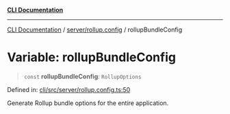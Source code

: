 [**CLI Documentation**](../../../README.md)

***

[CLI Documentation](../../../README.md) / [server/rollup.config](../README.md) / rollupBundleConfig

# Variable: rollupBundleConfig

> `const` **rollupBundleConfig**: `RollupOptions`

Defined in: [cli/src/server/rollup.config.ts:50](https://github.com/stonemjs/cli/blob/ae332002b2560de84ae3a35accc1d91282bd1543/src/server/rollup.config.ts#L50)

Generate Rollup bundle options for the entire application.

